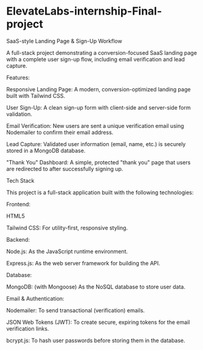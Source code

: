 ﻿# ElevateLabs-internship-Final-project
SaaS-style Landing Page & Sign-Up Workflow

A full-stack project demonstrating a conversion-focused SaaS landing page with a complete user sign-up flow, including email verification and lead capture.

Features: 

Responsive Landing Page: A modern, conversion-optimized landing page built with Tailwind CSS.

User Sign-Up: A clean sign-up form with client-side and server-side form validation.

Email Verification: New users are sent a unique verification email using Nodemailer to confirm their email address.

Lead Capture: Validated user information (email, name, etc.) is securely stored in a MongoDB database.

"Thank You" Dashboard: A simple, protected "thank you" page that users are redirected to after successfully signing up.

Tech Stack

This project is a full-stack application built with the following technologies:

Frontend:

HTML5

Tailwind CSS: For utility-first, responsive styling.

Backend:

Node.js: As the JavaScript runtime environment.

Express.js: As the web server framework for building the API.

Database:

MongoDB: (with Mongoose) As the NoSQL database to store user data.

Email & Authentication:

Nodemailer: To send transactional (verification) emails.

JSON Web Tokens (JWT): To create secure, expiring tokens for the email verification links.

bcrypt.js: To hash user passwords before storing them in the database.


